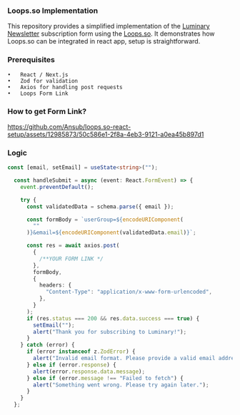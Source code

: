 ### Loops.so Implementation
This repository provides a simplified implementation of the [Luminary Newsletter](https://www.ansubkhan.com/newsletter) subscription form using the [Loops.so](https://loops.so/). It demonstrates how Loops.so can be integrated in react app, setup is straightforward.

### Prerequisites
	•	React / Next.js
	•	Zod for validation
	•	Axios for handling post requests
 	•	Loops Form Link

### How to get Form Link?


https://github.com/Ansub/loops.so-react-setup/assets/12985873/50c586e1-2f8a-4eb3-9121-a0ea45b897d1


 	

### Logic
```typescript
const [email, setEmail] = useState<string>("");

  const handleSubmit = async (event: React.FormEvent) => {
    event.preventDefault();

    try {
      const validatedData = schema.parse({ email });

      const formBody = `userGroup=${encodeURIComponent(
        ""
      )}&email=${encodeURIComponent(validatedData.email)}`;

      const res = await axios.post(
        {
          /**YOUR FORM LINK */
        },
        formBody,
        {
          headers: {
            "Content-Type": "application/x-www-form-urlencoded",
          },
        }
      );
      if (res.status === 200 && res.data.success === true) {
        setEmail("");
        alert("Thank you for subscribing to Luminary!");
      }
    } catch (error) {
      if (error instanceof z.ZodError) {
        alert("Invalid email format. Please provide a valid email address.");
      } else if (error.response) {
        alert(error.response.data.message);
      } else if (error.message !== "Failed to fetch") {
        alert("Something went wrong. Please try again later.");
      }
    }
  };
```
